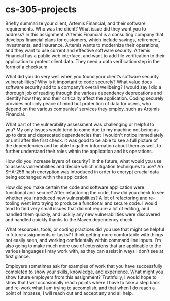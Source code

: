 # cs-305-projects

Briefly summarize your client, Artemis Financial, and their software requirements. Who was the client? What issue did they want you to address?
In this assignment, Artemis Financial is a consulting company that develops financial plans for customers, which include savings, retirement, investments, and insurance. Artemis wants to modernize their operations, and they want to use current and effective software security. Artemis Financial has a public web interface, and want to add file verification to their application to protect client data. They need a data verification step in the form of a checksum. 

What did you do very well when you found your client’s software security vulnerabilities? Why is it important to code securely? What value does software security add to a company’s overall wellbeing?
I would say I did a thorough job of reading through the various dependency deprecations and identify how they and their criticality affect the application. Coding securely provides not only peace of mind but protection of data for users, who depend on the various companies' services they employ, such as Artemis Financial.

What part of the vulnerability assessment was challenging or helpful to you?
My only issues would tend to come due to my machine not being as up to date and deprecated dependencies that I wouldn't notice immediately or until after the first check. It was good to be able to see a full picture of the dependencies and be able to gather information about them as well, to further understand their roles within the application and its operations.

How did you increase layers of security? In the future, what would you use to assess vulnerabilities and decide which mitigation techniques to use?
An SHA-256 hash encryption was introduced in order to encrypt crucial data being exchanged within the application.

How did you make certain the code and software application were functional and secure? After refactoring the code, how did you check to see whether you introduced new vulnerabilities?
A lot of refactoring and re-tooling went into trying to produce a functional and secure code. I would tend to find very small issues that did not require a lot of editing, and handled them quickly, and luckily any new vulnerabilities were discovered and handled quickly thanks to the Maven dependency check.

What resources, tools, or coding practices did you use that might be helpful in future assignments or tasks?
I think getting more comfortable with things not easily seen, and working confidentally within command line inputs. I'm also going to make much more use of extensions that are applicable to the various languages I may work with, as they can assist in ways I don't see at first glance.

Employers sometimes ask for examples of work that you have successfully completed to show your skills, knowledge, and experience. What might you show future employers from this assignment?
Truthfully, I would hope to show that I will occasionally reach points where I have to take a step back and re-work what I am trying to accomplish, and that when I do reach a point of impasse, I will reach out and accept any and all help.
